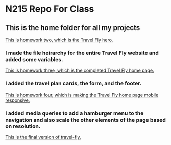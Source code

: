 # N215 Repo For Class

## This is the home folder for all my projects

[This is homework two, which is the Travel Fly hero.](https://rydeal.github.io/215-repo/homework/homeworkTwo/travelfly-hero/index.html)

### I made the file heirarchy for the entire Travel Fly website and added some variables.

[This is homework three, which is the completed Travel Fly home page.](https://rydeal.github.io/215-repo/homework/homeworkThree/)

### I added the travel plan cards, the form, and the footer.

[This is homework four, which is making the Travel Fly home page mobile responsive.](https://rydeal.github.io/215-repo/homework/homeworkFour/index.html)

### I added media queries to add a hamburger menu to the navigation and also scale the other elements of the page based on resolution.

[This is the final version of travel-fly.](https://rydeal.github.io/215-repo/homework/travel-fly/pages/index.html)